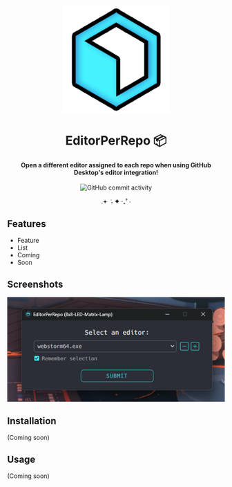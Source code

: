 <div width="100%" align="center">
<img alt="EPR Icon" height="250" src="media/epr-icon.png"/>
<h1>EditorPerRepo 📦</h1>

<h4>Open a different editor assigned to each repo when using GitHub Desktop's editor integration!</h4>

![GitHub commit activity](https://img.shields.io/github/commit-activity/m/rynstwrt/https%3A%2F%2Fwww.github.com%2Frynstwrt%2FEditorPerRepo)

.𖥔 ݁ ˖ ✦ ‧₊˚ ⋅
</div>

## Features
- Feature
- List
- Coming
- Soon

## Screenshots
![EPR editor select menu screenshot](media/screenshot1.png)

## Installation
(Coming soon)

## Usage
(Coming soon)

